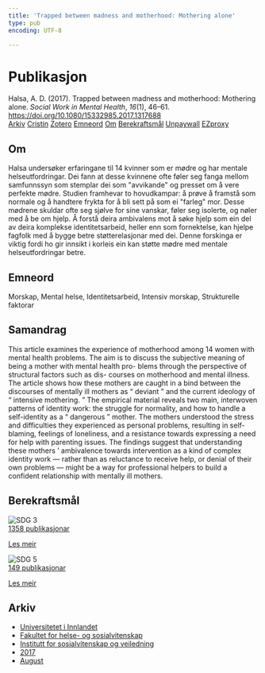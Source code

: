 ```yaml
---
title: 'Trapped between madness and motherhood: Mothering alone'
type: pub
encoding: UTF-8

---
```

<h1>Publikasjon</h1>
<article id="csl-bib-container-LE8IMU9I" class="csl-bib-container">
  <div class="csl-bib-body"> <div class="csl-entry">Halsa, A. D. (2017). Trapped between madness and motherhood: Mothering alone. <i>Social Work in Mental Health</i>, <i>16</i>(1), 46–61. <a href="https://doi.org/10.1080/15332985.2017.1317688">https://doi.org/10.1080/15332985.2017.1317688</a></div> </div>
  <div class="csl-bib-buttons">
    <a href="#taxonomy-article-LE8IMU9I" alt="archive" class="csl-bib-button">Arkiv</a>
    <a href="https://app.cristin.no/results/show.jsf?id=1489335" alt="Cristin" class="csl-bib-button">Cristin</a>
    <a href="http://zotero.org/groups/5881554/items/LE8IMU9I" alt="Zotero" class="csl-bib-button">Zotero</a>
    <a href="#keywords-article-LE8IMU9I" alt="keywords" class="csl-bib-button">Emneord</a>
    <a href="#about-article-LE8IMU9I" alt="about_pub" class="csl-bib-button">Om</a>
    <a href="#sdg-article-LE8IMU9I" alt="sdg" class="csl-bib-button">Berekraftsmål</a>
    <a href="https://doi.org/10.1080/15332985.2017.1317688" alt="Unpaywall" class="csl-bib-button">Unpaywall</a>
    <a href="https://doi.org/10.1080/15332985.2017.1317688" alt="EZproxy" class="csl-bib-button">EZproxy</a>
  </div>
  <div id="csl-bib-meta-container-LE8IMU9I"></div>
</article>
<div id="csl-bib-meta-LE8IMU9I" class="csl-bib-meta">
  <article id="about-article-LE8IMU9I" class="about_pub-article">
    <h1>Om</h1>
    Halsa undersøker erfaringane til 14 kvinner som er mødre og har mentale helseutfordringar. Dei fann at desse kvinnene ofte føler seg fanga mellom samfunnssyn som stemplar dei som "avvikande" og presset om å vere perfekte mødre. Studien framhevar to hovudkampar: å prøve å framstå som normale og å handtere frykta for å bli sett på som ei "farleg" mor. Desse mødrene skuldar ofte seg sjølve for sine vanskar, føler seg isolerte, og nøler med å be om hjelp. Å forstå deira ambivalens mot å søke hjelp som ein del av deira komplekse identitetsarbeid, heller enn som fornektelse, kan hjelpe fagfolk med å bygge betre støtterelasjonar med dei. Denne forskinga er viktig fordi ho gir innsikt i korleis ein kan støtte mødre med mentale helseutfordringar betre.
  </article>
  <article id="keywords-article-LE8IMU9I" class="keywords-article">
    <h1>Emneord</h1>
    Morskap, Mental helse, Identitetsarbeid, Intensiv morskap, Strukturelle faktorar
  </article>
  <article id="abstract-article-LE8IMU9I" class="abstract-article">
    <h1>Samandrag</h1>
    This article examines the experience of motherhood among 14 
women with mental health problems. The aim is to discuss the 
subjective meaning of being a mother with mental health pro- 
blems through the perspective of structural factors such as dis- 
courses on motherhood and mental illness. The article shows how 
these mothers are caught in a bind between the discourses of 
mentally ill mothers as 
“ 
deviant 
” 
and the current ideology of 
“ 
intensive mothering. 
” 
The empirical material reveals two main, 
interwoven patterns of identity work: the struggle for normality, 
and how to handle a self-identity as a 
“ 
dangerous 
” 
mother. The 
mothers understood the stress and difficulties they experienced as 
personal problems, resulting in self-blaming, feelings of loneliness, 
and a resistance towards expressing a need for help with parenting 
issues. The findings suggest that 
understanding these mothers 
’ 
ambivalence towards intervention as a kind of complex identity 
work 
— 
rather than as reluctance to receive help, or denial of their 
own problems 
— 
might be a way for professional helpers to build a 
confident relationship with mentally ill mothers.
  </article>
  <article id="sdg-article-LE8IMU9I" class="sdg-article">
    <h1>Berekraftsmål</h1>
    <div class="sdg-container"><div id="sdg3" class="sdg">
        <img src="{{< params subfolder >}}images/sdg/sdg03_nn.png" class="image" alt="SDG 3">
        <div class="sdg-overlay">
          <a href="/nn/archive/?key=?sdg=3#archive" class="sdg-publication-count"><span>1358</span> publikasjonar</a>
          <p><a href="https://fn.no/om-fn/fns-baerekraftsmaal/god-helse-og-livskvalitet?lang=nno-NO" class="sdg-read-more">Les meir</a></p>
        </div>
      </div> <div id="sdg5" class="sdg">
        <img src="{{< params subfolder >}}images/sdg/sdg05_nn.png" class="image" alt="SDG 5">
        <div class="sdg-overlay">
          <a href="/nn/archive/?key=?sdg=5#archive" class="sdg-publication-count"><span>149</span> publikasjonar</a>
          <p><a href="https://fn.no/om-fn/fns-baerekraftsmaal/likestilling-mellom-kjoennene?lang=nno-NO" class="sdg-read-more">Les meir</a></p>
        </div>
      </div></div>
  </article>
  <article id="taxonomy-article-LE8IMU9I" class="taxonomy-article">
    <h1>Arkiv</h1>
    <ul>
      <li>
        <a href="/nn/archive/?key=3DCRN523">Universitetet i Innlandet</a>
      </li>
      <li>
        <a href="/nn/archive/?key=IDKFS3MX">Fakultet for helse- og sosialvitenskap</a>
      </li>
      <li>
        <a href="/nn/archive/?key=CU4VFGCV">Institutt for sosialvitenskap og veiledning</a>
      </li>
      <li>
        <a href="/nn/archive/?key=7JQ4YUQB">2017</a>
      </li>
      <li>
        <a href="/nn/archive/?key=PLGL2FLF">August</a>
      </li>
    </ul>
  </article>
</div>
